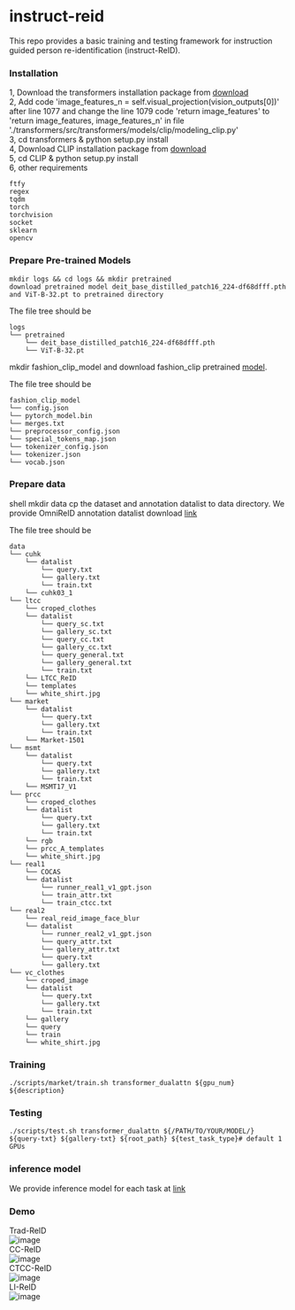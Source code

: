 # instruct-reid

This repo provides a basic training and testing framework for instruction guided person re-identification (instruct-ReID). 

### Installation

1, Download the transformers installation package from [download](https://github.com/huggingface/transformers)  
2, Add code 'image_features_n = self.visual_projection(vision_outputs[0])' after line 1077 and change the line 1079 code 'return image_features' to 'return image_features, image_features_n' in file './transformers/src/transformers/models/clip/modeling_clip.py'  
3, cd transformers & python setup.py install  
4, Download CLIP installation package from [download](https://github.com/openai/CLIP)  
5, cd CLIP & python setup.py install  
6, other requirements  

```
ftfy
regex
tqdm
torch
torchvision
socket
sklearn
opencv
```

### Prepare Pre-trained Models
```shell
mkdir logs && cd logs && mkdir pretrained
download pretrained model deit_base_distilled_patch16_224-df68dfff.pth and ViT-B-32.pt to pretrained directory
```
The file tree should be
```
logs
└── pretrained
    └── deit_base_distilled_patch16_224-df68dfff.pth
    └── ViT-B-32.pt
```
mkdir fashion_clip_model and download fashion_clip pretrained [model](https://github.com/patrickjohncyh/fashion-clip).

The file tree should be
```
fashion_clip_model
└── config.json
└── pytorch_model.bin
└── merges.txt
└── preprocessor_config.json
└── special_tokens_map.json
└── tokenizer_config.json
└── tokenizer.json
└── vocab.json
```

### Prepare data
shell
mkdir data
cp the dataset and annotation datalist to data directory.
We provide OmniReID annotation datalist download [link](https://drive.google.com/file/d/1d51ENyfMjdVwfLVmdkWSnndokg3Ym6wy/view?usp=sharing)

The file tree should be
```
data
└── cuhk
    └── datalist
        └── query.txt
        └── gallery.txt
        └── train.txt
    └── cuhk03_1
└── ltcc
    └── croped_clothes
    └── datalist
        └── query_sc.txt
        └── gallery_sc.txt
        └── query_cc.txt
        └── gallery_cc.txt
        └── query_general.txt
        └── gallery_general.txt
        └── train.txt
    └── LTCC_ReID
    └── templates
    └── white_shirt.jpg
└── market
    └── datalist
        └── query.txt
        └── gallery.txt
        └── train.txt
    └── Market-1501
└── msmt
    └── datalist
        └── query.txt
        └── gallery.txt
        └── train.txt
    └── MSMT17_V1
└── prcc
    └── croped_clothes
    └── datalist
        └── query.txt
        └── gallery.txt
        └── train.txt
    └── rgb
    └── prcc_A_templates
    └── white_shirt.jpg
└── real1
    └── COCAS
    └── datalist
        └── runner_real1_v1_gpt.json
        └── train_attr.txt
        └── train_ctcc.txt
└── real2
    └── real_reid_image_face_blur
    └── datalist
        └── runner_real2_v1_gpt.json
        └── query_attr.txt
        └── gallery_attr.txt
        └── query.txt
        └── gallery.txt
└── vc_clothes
    └── croped_image
    └── datalist
        └── query.txt
        └── gallery.txt
        └── train.txt
    └── gallery
    └── query
    └── train
    └── white_shirt.jpg
```

### Training

```shell
./scripts/market/train.sh transformer_dualattn ${gpu_num} ${description}
```

### Testing

```shell
./scripts/test.sh transformer_dualattn ${/PATH/TO/YOUR/MODEL/} ${query-txt} ${gallery-txt} ${root_path} ${test_task_type}# default 1 GPUs
```

### inference model
We provide inference model for each task at [link](https://drive.google.com/drive/folders/16AAM_89Qc_Nq4aejtbZwtKDODK2Q05Fs?usp=sharing)

### Demo
Trad-ReID  
![image](https://github.com/instruct-ReID/instructReID/blob/main/trad_reid.gif)  
CC-ReID  
![image](https://github.com/instruct-ReID/instructReID/blob/main/cc_reid.gif)  
CTCC-ReID  
![image](https://github.com/instruct-ReID/instructReID/blob/main/ctcc_reid.gif)  
LI-ReID  
![image](https://github.com/instruct-ReID/instructReID/blob/main/li_reid.gif)
